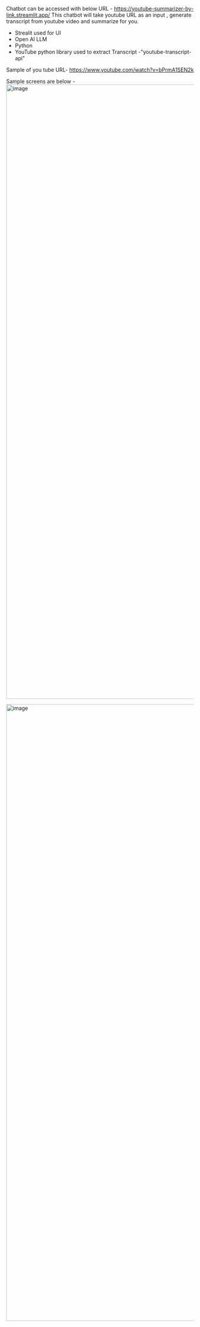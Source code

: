 Chatbot can be accessed with below URL - https://youtube-summarizer-by-link.streamlit.app/
This chatbot will take youtube URL as an input , generate transcript from youtube video and summarize for you.
 - Strealit used for UI
 - Open AI LLM
 - Python
 - YouTube python library used to extract Transcript  -"youtube-transcript-api"

Sample of you tube URL- https://www.youtube.com/watch?v=bPrmA1SEN2k

Sample screens are below -
<img width="1647" alt="image" src="https://github.com/user-attachments/assets/adf1e976-fd0b-4bcd-8ad0-047ff7b1d604" />


<img width="1653" alt="image" src="https://github.com/user-attachments/assets/c556d313-d6e6-4a68-8e21-abfad27cd13d" />

